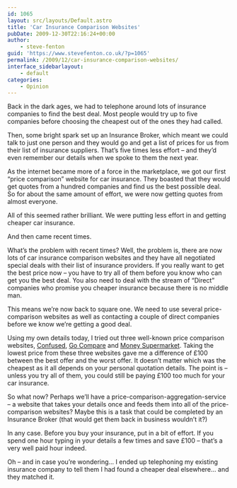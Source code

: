 ```yaml
---
id: 1065
layout: src/layouts/Default.astro
title: 'Car Insurance Comparison Websites'
pubDate: 2009-12-30T22:16:24+00:00
author:
    - steve-fenton
guid: 'https://www.stevefenton.co.uk/?p=1065'
permalink: /2009/12/car-insurance-comparison-websites/
interface_sidebarlayout:
    - default
categories:
    - Opinion
---
```


Back in the dark ages, we had to telephone around lots of insurance companies to find the best deal. Most people would try up to five companies before choosing the cheapest out of the ones they had called.

Then, some bright spark set up an Insurance Broker, which meant we could talk to just one person and they would go and get a list of prices for us from their list of insurance suppliers. That’s five times less effort – and they’d even remember our details when we spoke to them the next year.

As the internet became more of a force in the marketplace, we got our first “price comparison” website for car insurance. They boasted that they would get quotes from a hundred companies and find us the best possible deal. So for about the same amount of effort, we were now getting quotes from almost everyone.

All of this seemed rather brilliant. We were putting less effort in and getting cheaper car insurance.

And then came recent times.

What’s the problem with recent times? Well, the problem is, there are now lots of car insurance comparison websites and they have all negotiated special deals with their list of insurance providers. If you really want to get the best price now – you have to try all of them before you know who can get you the best deal. You also need to deal with the stream of “Direct” companies who promise you cheaper insurance because there is no middle man.

This means we’re now back to square one. We need to use several price-comparison websites as well as contacting a couple of direct companies before we know we’re getting a good deal.

Using my own details today, I tried out three well-known price comparison websites, [Confused](https://www.confused.com/), [Go Compare](http://www.gocompare.com/) and [Money Supermarket](https://www.moneysupermarket.com/). Taking the lowest price from these three websites gave me a difference of £100 between the best offer and the worst offer. It doesn’t matter which was the cheapest as it all depends on your personal quotation details. The point is – unless you try all of them, you could still be paying £100 too much for your car insurance.

So what now? Perhaps we’ll have a price-comparison-aggregation-service – a website that takes your details once and feeds them into all of the price-comparison websites? Maybe this is a task that could be completed by an Insurance Broker (that would get them back in business wouldn’t it?)

In any case. Before you buy your insurance, put in a bit of effort. If you spend one hour typing in your details a few times and save £100 – that’s a very well paid hour indeed.

Oh – and in case you’re wondering… I ended up telephoning my existing insurance company to tell them I had found a cheaper deal elsewhere… and they matched it.